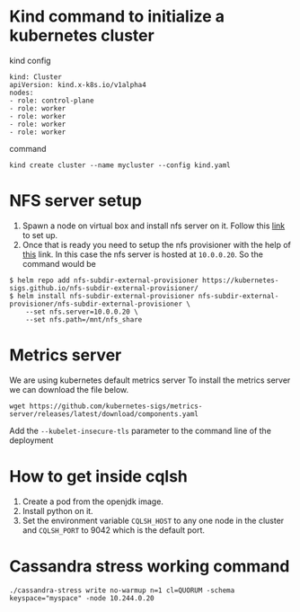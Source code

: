 # Kind command to initialize a kubernetes cluster

kind config
```
kind: Cluster
apiVersion: kind.x-k8s.io/v1alpha4
nodes:
- role: control-plane
- role: worker
- role: worker
- role: worker
- role: worker
```
command
```
kind create cluster --name mycluster --config kind.yaml
```

# NFS server setup
1. Spawn a node on virtual box and install nfs server on it. Follow this [link](https://www.tecmint.com/install-nfs-server-on-ubuntu/) to set up.
2. Once that is ready you need to setup the nfs provisioner with the help of [this](https://github.com/kubernetes-sigs/nfs-subdir-external-provisioner/blob/master/charts/nfs-subdir-external-provisioner/README.md) link. In this case the nfs server is hosted at `10.0.0.20`. So the command would be
```
$ helm repo add nfs-subdir-external-provisioner https://kubernetes-sigs.github.io/nfs-subdir-external-provisioner/
$ helm install nfs-subdir-external-provisioner nfs-subdir-external-provisioner/nfs-subdir-external-provisioner \
    --set nfs.server=10.0.0.20 \
    --set nfs.path=/mnt/nfs_share
```

# Metrics server
We are using kubernetes default metrics server
To install the metrics server we can download the file below.
```
wget https://github.com/kubernetes-sigs/metrics-server/releases/latest/download/components.yaml
```
Add the `--kubelet-insecure-tls` parameter to the command line of the deployment

# How to get inside cqlsh
1. Create a pod from the openjdk image.
2. Install python on it.
3. Set the environment variable `CQLSH_HOST` to any one node in the cluster and `CQLSH_PORT` to 9042 which is the default port.

# Cassandra stress working command
```
./cassandra-stress write no-warmup n=1 cl=QUORUM -schema keyspace="myspace" -node 10.244.0.20
```
